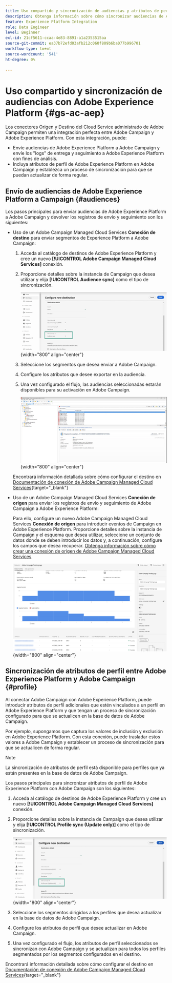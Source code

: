 ```yaml
---
title: Uso compartido y sincronización de audiencias y atributos de perfil con Adobe Experience Platform
description: Obtenga información sobre cómo sincronizar audiencias de Adobe Experience Platform y atributos de perfil con Campaign
feature: Experience Platform Integration
role: Data Engineer
level: Beginner
exl-id: 21cf5611-ccaa-4e83-8891-a1a2353515aa
source-git-commit: ea37b72efd03afb212c060f809b6ba077b996701
workflow-type: tm+mt
source-wordcount: '541'
ht-degree: 0%

---
```


# Uso compartido y sincronización de audiencias con Adobe Experience Platform {#gs-ac-aep}

Los conectores Origen y Destino del Cloud Service administrado de Adobe Campaign permiten una integración perfecta entre Adobe Campaign y Adobe Experience Platform. Con esta integración, puede:

* Envíe audiencias de Adobe Experience Platform a Adobe Campaign y envíe los &quot;logs&quot; de entrega y seguimiento a Adobe Experience Platform con fines de análisis.
* Incluya atributos de perfil de Adobe Experience Platform en Adobe Campaign y establezca un proceso de sincronización para que se puedan actualizar de forma regular.

## Envío de audiencias de Adobe Experience Platform a Campaign {#audiences}

Los pasos principales para enviar audiencias de Adobe Experience Platform a Adobe Campaign y devolver los registros de envío y seguimiento son los siguientes:

* Uso de un Adobe Campaign Managed Cloud Services **Conexión de destino** para enviar segmentos de Experience Platform a Adobe Campaign:

   1. Acceda al catálogo de destinos de Adobe Experience Platform y cree un nuevo **[!UICONTROL Adobe Campaign Managed Cloud Services]** conexión.
   1. Proporcione detalles sobre la instancia de Campaign que desea utilizar y elija **[!UICONTROL Audience sync]** como el tipo de sincronización.

      ![](assets/aep-audience-sync.png){width="800" align="center"}

   1. Seleccione los segmentos que desea enviar a Adobe Campaign.
   1. Configure los atributos que desee exportar en la audiencia.
   1. Una vez configurado el flujo, las audiencias seleccionadas estarán disponibles para su activación en Adobe Campaign.

      ![](assets/aep-destination.png){width="800" align="center"}

  Encontrará información detallada sobre cómo configurar el destino en [Documentación de conexión de Adobe Campaign Managed Cloud Services](https://www.adobe.com/go/destinations-adobe-campaign-managed-cloud-services-en){target="_blank"}

* Uso de un Adobe Campaign Managed Cloud Services **Conexión de origen** para enviar los registros de envío y seguimiento de Adobe Campaign a Adobe Experience Platform:

  Para ello, configure un nuevo Adobe Campaign Managed Cloud Services **Conexión de origen** para introducir eventos de Campaign en Adobe Experience Platform. Proporcione detalles sobre la instancia de Campaign y el esquema que desea utilizar, seleccione un conjunto de datos donde se deben introducir los datos y, a continuación, configure los campos que desea recuperar. [Obtenga información sobre cómo crear una conexión de origen de Adobe Campaign Managed Cloud Services](https://www.adobe.com/go/sources-campaign-ui-en)

  ![](assets/aep-logs.png){width="800" align="center"}

## Sincronización de atributos de perfil entre Adobe Experience Platform y Adobe Campaign {#profile}

Al conectar Adobe Campaign con Adobe Experience Platform, puede introducir atributos de perfil adicionales que estén vinculados a un perfil en Adobe Experience Platform y que tengan un proceso de sincronización configurado para que se actualicen en la base de datos de Adobe Campaign.

Por ejemplo, supongamos que captura los valores de inclusión y exclusión en Adobe Experience Platform. Con esta conexión, puede trasladar estos valores a Adobe Campaign y establecer un proceso de sincronización para que se actualicen de forma regular.

>[!NOTE]
>
>La sincronización de atributos de perfil está disponible para perfiles que ya están presentes en la base de datos de Adobe Campaign.

Los pasos principales para sincronizar atributos de perfil de Adobe Experience Platform con Adobe Campaign son los siguientes:

1. Acceda al catálogo de destinos de Adobe Experience Platform y cree un nuevo **[!UICONTROL Adobe Campaign Managed Cloud Services]** conexión.
1. Proporcione detalles sobre la instancia de Campaign que desea utilizar y elija **[!UICONTROL Profile sync (Update only)]** como el tipo de sincronización.

   ![](assets/aep-profile-sync.png){width="800" align="center"}

1. Seleccione los segmentos dirigidos a los perfiles que desea actualizar en la base de datos de Adobe Campaign.
1. Configure los atributos de perfil que desee actualizar en Adobe Campaign.
1. Una vez configurado el flujo, los atributos de perfil seleccionados se sincronizan con Adobe Campaign y se actualizan para todos los perfiles segmentados por los segmentos configurados en el destino.

Encontrará información detallada sobre cómo configurar el destino en [Documentación de conexión de Adobe Campaign Managed Cloud Services](https://www.adobe.com/go/destinations-adobe-campaign-managed-cloud-services-en){target="_blank"}
